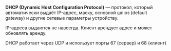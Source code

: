 **DHCP (Dynamic Host Configuration Protocol)** — протокол, который автоматически выдаёт IP-адрес, маску, основной шлюз (default gateway) и другие сетевые параметры устройству.

IP-адреса выдаются не навсегда. Клиент арендует адрес и может обновлять аренду.

DHCP работает через UDP и использует порты 67 (сервер) и 68 (клиент)